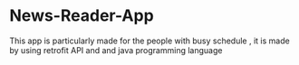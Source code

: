 # News-Reader-App
This app is particularly made for the people with busy schedule , it is made by using retrofit API and and java programming language 
